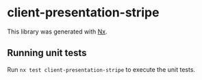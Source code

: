 # client-presentation-stripe

This library was generated with [Nx](https://nx.dev).

## Running unit tests

Run `nx test client-presentation-stripe` to execute the unit tests.
